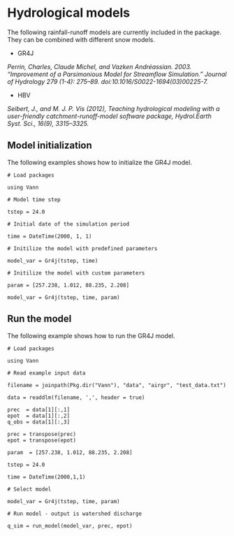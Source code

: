 # Hydrological models

The following rainfall-runoff models are currently included in the package. They can be combined with different snow models.

* GR4J

*Perrin, Charles, Claude Michel, and Vazken Andréassian. 2003. “Improvement of
a Parsimonious Model for Streamflow Simulation.” Journal of Hydrology 279
(1-4): 275–89. doi:10.1016/S0022-1694(03)00225-7.*

* HBV

*Seibert, J., and M. J. P. Vis (2012), Teaching hydrological modeling with a
user-friendly catchment-runoff-model software package, Hydrol.Earth Syst. Sci.,
16(9), 3315–3325.*

## Model initialization

The following examples shows how to initialize the GR4J model.

```@example
# Load packages 

using Vann

# Model time step

tstep = 24.0

# Initial date of the simulation period

time = DateTime(2000, 1, 1)

# Initilize the model with predefined parameters

model_var = Gr4j(tstep, time)

# Initilize the model with custom parameters

param = [257.238, 1.012, 88.235, 2.208]

model_var = Gr4j(tstep, time, param)
```

## Run the model

The following example shows how to run the GR4J model.

```@example
# Load packages

using Vann

# Read example input data

filename = joinpath(Pkg.dir("Vann"), "data", "airgr", "test_data.txt")

data = readdlm(filename, ',', header = true)

prec  = data[1][:,1]
epot  = data[1][:,2]
q_obs = data[1][:,3]

prec = transpose(prec)
epot = transpose(epot)

param  = [257.238, 1.012, 88.235, 2.208]

tstep = 24.0

time = DateTime(2000,1,1)

# Select model

model_var = Gr4j(tstep, time, param)

# Run model - output is watershed discharge

q_sim = run_model(model_var, prec, epot)
```
